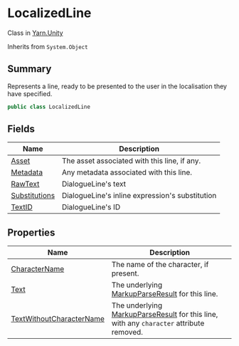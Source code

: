 # LocalizedLine

Class in [Yarn.Unity](../)

Inherits from `System.Object`

## Summary

Represents a line, ready to be presented to the user in the localisation they have specified.

```csharp
public class LocalizedLine
```

## Fields

| Name                                                       | Description                                     |
| ---------------------------------------------------------- | ----------------------------------------------- |
| [Asset](yarn.unity.localizedline.asset.md)                 | The asset associated with this line, if any.    |
| [Metadata](yarn.unity.localizedline.metadata.md)           | Any metadata associated with this line.         |
| [RawText](yarn.unity.localizedline.rawtext.md)             | DialogueLine's text                             |
| [Substitutions](yarn.unity.localizedline.substitutions.md) | DialogueLine's inline expression's substitution |
| [TextID](yarn.unity.localizedline.textid.md)               | DialogueLine's ID                               |

## Properties

| Name                                                                             | Description                                                                                                                                 |
| -------------------------------------------------------------------------------- | ------------------------------------------------------------------------------------------------------------------------------------------- |
| [CharacterName](yarn.unity.localizedline.charactername.md)                       | The name of the character, if present.                                                                                                      |
| [Text](yarn.unity.localizedline.text.md)                                         | The underlying [MarkupParseResult](../../yarn.markup/yarn.markup.markupparseresult/) for this line.                                         |
| [TextWithoutCharacterName](yarn.unity.localizedline.textwithoutcharactername.md) | The underlying [MarkupParseResult](../../yarn.markup/yarn.markup.markupparseresult/) for this line, with any `character` attribute removed. |
